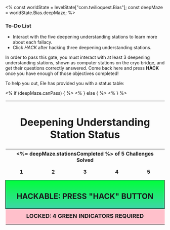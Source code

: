 <%
const worldState = levelState["com.twilioquest.Bias"];
const deepMaze = worldState.Bias.deepMaze;
%>

<div class="aside">
<h3>To-Do List</h3>
<ul>
  <li>Interact with the five deepening understanding stations to learn more about each fallacy.</li>
  <li>Click <em>HACK</em> after hacking three deepening understanding stations.</li>
</ul>
</div>

In order to pass this gate, you must interact with at least 3 deepening understanding stations, shown as computer stations on the cryo bridge, and get their questions correctly answered. Come back here and press __HACK__ once you have enough of those objectives completed!

To help you out, Ele has provided you with a status table:

<style>
.puzzle-grid {

}

.puzzle-grid td {
  width: 20%;
  height:50px;
  text-align:center;
  font-weight:bold;
}

.puzzle-grid td.unsolved-station {
  border: 1px solid black !important;
  font-size: 36px !important;
  background: rgb(180,58,58);
  background: linear-gradient(90deg, rgba(180,58,58,1) 0%, rgba(253,29,29,1) 39%, rgba(252,78,69,1) 100%);
}

.puzzle-grid td.solved-station {
  border: 1px solid black !important;
  font-size: 36px !important;
  background: rgb(62,214,167);
  background: linear-gradient(90deg, rgba(62,214,167,1) 0%, rgba(0,255,59,1) 100%);
}


</style>

<table class="puzzle-grid" style="border:none">
<tr><td colspan="5"><h1>Deepening Understanding Station Status</h1></td></tr>
<tr><th colspan="5" style="text-align: center"><%= deepMaze.stationsCompleted %> of 5 Challenges Solved</th></tr>
<tr>
  <td class="<%= deepMaze.objective2_5_deepmaze_1 ? 'solved-station' : 'unsolved-station' %>">1</td>
  <td class="<%= deepMaze.objective2_5_deepmaze_2 ? 'solved-station' : 'unsolved-station' %>">2</td>
  <td class="<%= deepMaze.objective2_5_deepmaze_3 ? 'solved-station' : 'unsolved-station' %>">3</td>
  <td class="<%= deepMaze.objective2_5_deepmaze_4 ? 'solved-station' : 'unsolved-station' %>">4</td>
  <td class="<%= deepMaze.objective2_5_deepmaze_5 ? 'solved-station' : 'unsolved-station' %>">5</td>
</tr>
<% if (deepMaze.canPass) { %>
<tr><td colspan="5" style="background-image: linear-gradient(0deg, rgba(62,214,167,1) 0%, rgba(0,255,59,1) 100%); border: 1px solid black"><h2>HACKABLE: PRESS "HACK" BUTTON </h2></td></tr>
<% } else { %>
<tr><td colspan="5" style="background-color: pink;font-size:18px">LOCKED: 4 GREEN INDICATORS REQUIRED</td></tr> 
<% } %>
</table>